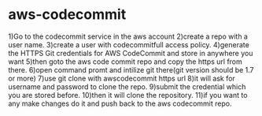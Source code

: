 # aws-codecommit
1)Go to the codecommit service in the aws account
2)create a repo with a user name.
3)create a user with codecommitfull access policy.
4)generate the HTTPS Git credentials for AWS CodeCommit and store in anywhere you want
5)then goto the aws code commit repo and copy the https url from there.
6)open command promt and intilize git there(git version should be 1.7 or more)
7)use git clone with awscodecommit https url
8)it will ask for username and password to clone the repo.
9)submit the credential which you are stored before.
10)then it will clone the repository.
11)if you want to any make changes do it and push back to the aws codecommit repo.
